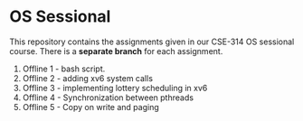 # OS Sessional
This repository contains the assignments given in our CSE-314 OS sessional course. 
There is a **separate branch** for each assignment.
1. Offline 1 - bash script.
2. Offline 2 - adding xv6 system calls
3. Offline 3 - implementing lottery scheduling in xv6
4. Offline 4 - Synchronization between pthreads
5. Offline 5 - Copy on write and paging
